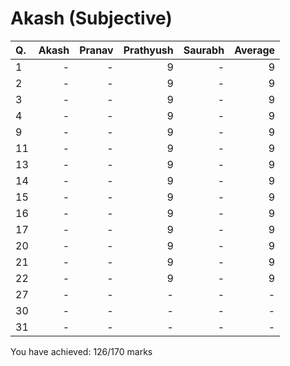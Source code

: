 Akash (Subjective)
==================
|Q.   |Akash|Pranav|Prathyush|Saurabh|Average|
|:----|----:|-----:|--------:|------:|------:|
|1    |-    |-     |9        |-      |9      |
|2    |-    |-     |9        |-      |9      |
|3    |-    |-     |9        |-      |9      |
|4    |-    |-     |9        |-      |9      |
|9    |-    |-     |9        |-      |9      |
|11   |-    |-     |9        |-      |9      |
|13   |-    |-     |9        |-      |9      |
|14   |-    |-     |9        |-      |9      |
|15   |-    |-     |9        |-      |9      |
|16   |-    |-     |9        |-      |9      |
|17   |-    |-     |9        |-      |9      |
|20   |-    |-     |9        |-      |9      |
|21   |-    |-     |9        |-      |9      |
|22   |-    |-     |9        |-      |9      |
|27   |-    |-     |-        |-      |-      |
|30   |-    |-     |-        |-      |-      |
|31   |-    |-     |-        |-      |-      |

You have achieved: 126/170 marks